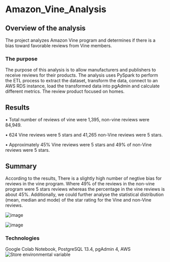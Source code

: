 # Amazon_Vine_Analysis
## Overview of the analysis
The project analyzes Amazon Vine program and determines if there is a bias toward favorable reviews from Vine members.


### The purpose 
The purpose of this analysis is to allow manufacturers and publishers to receive reviews for their products. The analysis uses PySpark to perform the ETL process to extract the dataset, transform the data, connect to an AWS RDS instance, load the transformed data into pgAdmin and calculate different metrics. The review product focused on homes.
## Results

•	Total number of reviews of vine were 1,395, non-vine reviews were 84,949.

•	624 Vine reviews were 5 stars and 41,265 non-Vine reviews were 5 stars.

•	Approximately 45% Vine reviews were 5 stars  and 49% of non-Vine reviews were 5 stars.
## Summary
According to the results, There is a slightly high number of negtive bias for reviews in the vine program. Where 49% of the reviews in the non-vine program were 5 stars reviews whereas the percentage in the vine reviews is about 45%. Additionally, we could further analyse the statistical distribution (mean, median and mode) of the star rating for the Vine and non-Vine reviews.

![image](https://user-images.githubusercontent.com/82733723/138495395-3ceb03b0-4a1a-4c34-a60a-189c1752a00e.png)

![image](https://user-images.githubusercontent.com/82733723/138495301-15c9dbe9-6989-41c1-b9dc-4bec19edfc9b.png)




### Technologies
Google Colab Notebook, PostgreSQL 13.4, pgAdmin 4, AWS
![Store environmental variable](https://user-images.githubusercontent.com/82733723/138494753-9fa43853-ae8c-43cb-b3b4-233713aa6cf4.png)

